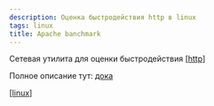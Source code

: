 ```yaml
---
description: Оценка быстродействия http в linux
tags: linux
title: Apache banchmark
---
```

Сетевая утилита для оценки быстродействия [[http]]

Полное описание тут: [дока](https://httpd.apache.org/docs/2.4/programs/ab.html)

[[linux]]

[//begin]: # "Autogenerated link references for markdown compatibility"
[http]: ..%2Flists%2Fhttp "Http"
[linux]: ..%2Flists%2Flinux "Linux"
[//end]: # "Autogenerated link references"